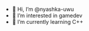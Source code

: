 - 👋 Hi, I’m @nyashka-uwu
- 👀 I’m interested in gamedev
- 🌱 I’m currently learning C++

<!---
nyashka-uwu/nyashka-uwu is a ✨ special ✨ repository because its `README.md` (this file) appears on your GitHub profile.
You can click the Preview link to take a look at your changes.
--->
